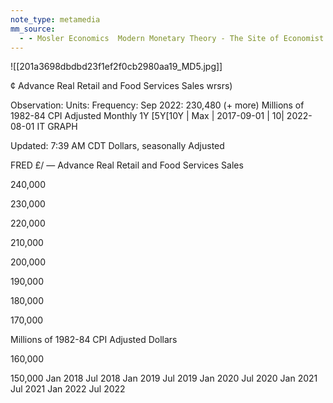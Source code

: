 ```yaml
---
note_type: metamedia
mm_source:
  - - Mosler Economics  Modern Monetary Theory - The Site of Economist Warren MoslerMosler Economics  Modern Monetary Theory  The Site of Economist Warren Mosler.md
---
```


![[201a3698dbdbd23f1ef2f0cb2980aa19_MD5.jpg]]

¢ Advance Real Retail and Food Services Sales wrsrs)

Observation: Units: Frequency:
Sep 2022: 230,480 (+ more)  Millions of 1982-84 CPI Adjusted Monthly 1Y [5Y[10Y | Max | 2017-09-01 | 10| 2022-08-01 IT GRAPH

Updated: 7:39 AM CDT Dollars,
seasonally Adjusted

FRED £/ — Advance Real Retail and Food Services Sales

240,000

230,000

220,000

210,000

200,000

190,000

180,000

170,000

Millions of 1982-84 CPI Adjusted Dollars

160,000

150,000
Jan 2018 Jul 2018 Jan 2019 Jul 2019 Jan 2020 Jul 2020 Jan 2021 Jul 2021 Jan 2022 Jul 2022

